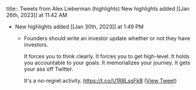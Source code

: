 title:: Tweets from Alex Lieberman (highlights)
New highlights added [[Jan 26th, 2023]] at 11:42 AM

- New highlights added [[Jan 30th, 2023]] at 1:49 PM
	- Founders should write an investor update whether or not they have investors. 
	  
	  It forces you to think clearly. 
	  It forces you to get high-level. 
	  It holds you accountable to your goals.
	  It memorializes your journey. 
	  It gets your ass off Twitter. 
	  
	  It's a no-regret activity. https://t.co/U1R8LssFkB ([View Tweet](https://twitter.com/businessbarista/status/1619888455638740992))